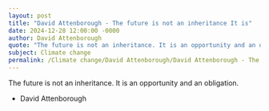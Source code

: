 ```yaml
---
layout: post
title: "David Attenborough - The future is not an inheritance It is"
date: 2024-12-28 12:00:00 -0000
author: David Attenborough
quote: "The future is not an inheritance. It is an opportunity and an obligation."
subject: Climate change
permalink: /Climate change/David Attenborough/David Attenborough - The future is not an inheritance It is
---
```


The future is not an inheritance. It is an opportunity and an obligation.

- David Attenborough
